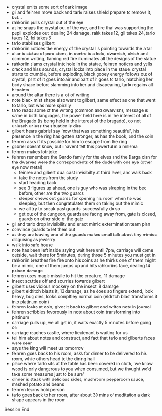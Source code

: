 - crystal emits some sort of dark image
- gil and feinren move back and tarlo raises shield prepare to remove it, but...
- rahkoriin pulls crystal out of the eye
- as he snaps the crystal out of the eye, and fire that was supporting the pupil explodes out, dealing 24 damage, rahk takes 12, gil takes 24, tarlo takes 12, fei takes 6
- tarlo stabilises gilbert
- rahkoriin notices the energy of the crystal is pointing towards the altar
- altar is statue of pure stone, in centre is a hole, dwarvish, elvish and common writing, flaming red fire illuminates all the designs of the statue
- rahkoriin slams crystal into hole in the statue, feinren notices and yells
- crack and hiss sounds, crystal locks into place in the staue, crystal starts to crumble, before exploding, black gooey energy follows out of crystal, part of it goes into air and part of it goes to tarlo, matching her body shape before slamming into her and disapearing, tarlo regains all hitpoints
- around the altar there is a lot of writing
- note black mist shape also went to gilbert, same effect as one that went to tarlo, but was more spirally
- tarlo reads some of the writing (common and dwarvish), message is same in both languages, the power held here is in the interest of all of the Brugado (is being held in the interest of the brugado), do not unleash unless the situation is dire
- gilbert hears gabriel say 'now that was something beautiful', his presence in the ring has gotten stronger, as has the book, and the coin
- feinren asks if its possible for him to escape from the ring
- gabriel doesnt know, but i havent felt this powerful in a millenia
- feinren makes lotr joke
- feinren remembers the Gando family for the elves and the 
  Darga clan for the dwarves were the correspondents of the dude with one eye (other eye now metal)
  - feinren and gilbert dual cast invisibilty at third level, and walk back
  - take the notes from the study
  - start heading back
  - see 3 figures up ahead, one is guy who was sleeping in the bed before, other are the two guards
  - sleeper chews out guards for opening his room when he was sleeping, but then congratulates them on taking out the mimic
  - we all try to sneak past guards, successfully do so
  - get out of the dungeon, guards are facing away from, gate is closed, guards on other side of the gate
 - gil and tarlo drop invisibility and enact mimic extermination team plan
 - convince guards to let them out
 - as they are leaving one of the guards makes small talk about tiny mimics disguising as jewlerry
 - walk into safe house
 - note has been left inside saying wait here until 7pm, carriage will come outside, wait there for 5minutes, during those 5 minutes you must get in
 - rahkoriin breathes fire fire onto his coins as he thinks one of them might be a mimic, one of them jumps up and hits rahkoriins face, dealing 14 poison damage
 - feinren uses magic missile to hit the creature, 11 damage
 - insect scuttles off and scurries towards gilbert
 - gilbert uses vicious mockery on the insect, 8 damage
 - gilbert eldritch blasts it, 13 damage, as he does so fingers extend, look heavy, bug dies, looks compltley normal coin (eldritch blast transforms it into platinum coin)
 - feinren looks at coin, gives it back to gilbert and writes note in journal 
 - feinren scribbles fevorously in note about coin transforming into platinum
 - carriage pulls up, we all get in, it waits exactly 5 minutes before going on
 - carriage reaches castle, where lieutenant is waiting for us
 - tell him about notes and construct, and fact that tarlo and gilberts faces were seen
 - says the king will meet us tomorrow
 - feinren goes back to his room, asks for dinner to be delivered to his room, while others head to the dining hall
 - place where tarlo sits at the table has been covered in cloth, 'we know wood is only dangerous to you when consumed, but we thought we'd take some measures just to be sure'
 - dinner is steak with delicious sides, mushroom peppercorn sauce, mashed potato and beans
 - feinren learns hold person
 - tarlo goes back to her room, after about 30 mins of meditation a dark shape appears in the room

Session End 